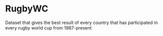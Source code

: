 # RugbyWC
Dataset that gives the best result of every country that has participated in every rugby world cup from 1987-present
